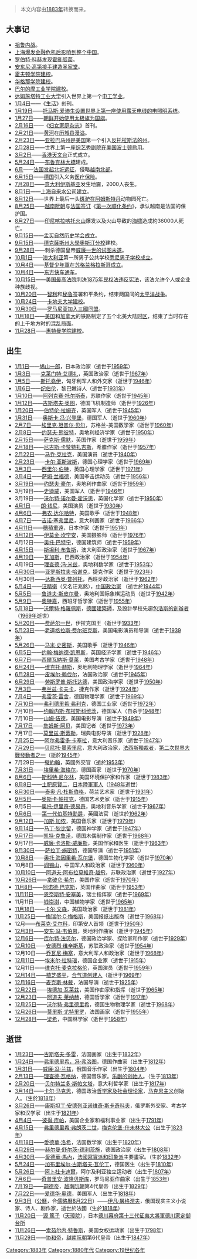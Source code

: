 > 本文内容由[1883年](https://zh.wikipedia.org/wiki/1883年)转换而来。


## 大事记

  - [祖鲁内战](https://zh.wikipedia.org/wiki/祖鲁内战 "wikilink")。
  - [上海爆发金融危机后影响到整个](https://zh.wikipedia.org/wiki/上海 "wikilink")[中国](https://zh.wikipedia.org/wiki/中国 "wikilink")。
  - [罗伯特·科赫](../Page/罗伯特·科赫.md "wikilink")发现[霍亂弧菌](https://zh.wikipedia.org/wiki/霍亂弧菌 "wikilink")。
  - [安东尼·高第接手建造](https://zh.wikipedia.org/wiki/安东尼·高第 "wikilink")[圣家堂](../Page/圣家堂.md "wikilink")。
  - [霍夫顿学院建校](https://zh.wikipedia.org/wiki/霍夫顿学院 "wikilink")。
  - [华格那学院建校](https://zh.wikipedia.org/wiki/华格那学院 "wikilink")。
  - [巴尔的摩工业学院建校](https://zh.wikipedia.org/wiki/巴尔的摩工业学院 "wikilink")。
  - [达姆施塔特工业大学](../Page/达姆施塔特工业大学.md "wikilink")引入世界上第一个[电工学业](https://zh.wikipedia.org/wiki/电工 "wikilink")。
  - [1月4日](../Page/1月4日.md "wikilink")——《[生活](../Page/生活_\(雜誌\).md "wikilink")》创刊。
  - [1月19日](../Page/1月19日.md "wikilink")——[托马斯·爱迪生设置世界上第一座使用露天电线的电照明系统](https://zh.wikipedia.org/wiki/托马斯·爱迪生 "wikilink")。
  - [1月27日](../Page/1月27日.md "wikilink")——[朝鲜开始使用](../Page/朝鲜王朝.md "wikilink")[太极旗为国旗](../Page/大韓民國國旗.md "wikilink")。
  - [2月16日](../Page/2月16日.md "wikilink")——《[妇女家庭杂志](https://zh.wikipedia.org/wiki/妇女家庭杂志 "wikilink")》首刊。
  - [2月21日](../Page/2月21日.md "wikilink")——[黄河](../Page/黄河.md "wikilink")在[历城县漫溢](https://zh.wikipedia.org/wiki/历城县 "wikilink")。
  - [2月23日](../Page/2月23日.md "wikilink")——[亚拉巴马州是](https://zh.wikipedia.org/wiki/亚拉巴马州 "wikilink")[美国](../Page/美国.md "wikilink")第一个引入[反托拉斯法的州](https://zh.wikipedia.org/wiki/反托拉斯法 "wikilink")。
  - [2月28日](../Page/2月28日.md "wikilink")——世界上第一座[综艺秀剧院在美国](https://zh.wikipedia.org/wiki/综艺秀 "wikilink")[波士顿](../Page/波士顿.md "wikilink")启用。
  - [3月2日](../Page/3月2日.md "wikilink")——[香港天文台](../Page/香港天文台.md "wikilink")正式成立。
  - [5月24日](../Page/5月24日.md "wikilink")——[布魯克林大橋](../Page/布魯克林大橋.md "wikilink")建成。
  - [6月](https://zh.wikipedia.org/wiki/6月 "wikilink")——[法国发起](https://zh.wikipedia.org/wiki/法国 "wikilink")[北圻远征](https://zh.wikipedia.org/wiki/北圻远征 "wikilink")，侵略[越南北部](https://zh.wikipedia.org/wiki/越南 "wikilink")。
  - [6月15日](../Page/6月15日.md "wikilink")——[德国](../Page/德国.md "wikilink")引入义务[医疗保险](https://zh.wikipedia.org/wiki/医疗保险 "wikilink")。
  - [7月28日](https://zh.wikipedia.org/wiki/7月28日 "wikilink")——[意大利](../Page/意大利.md "wikilink")[伊斯基亚](../Page/伊斯基亚.md "wikilink")发生地震，2000人丧生。
  - [8月1日](../Page/8月1日.md "wikilink")——[上海自来水公司建立](https://zh.wikipedia.org/wiki/上海自来水公司 "wikilink")。
  - [8月12日](https://zh.wikipedia.org/wiki/8月12日 "wikilink")——世界上最后一头[斑驴在](https://zh.wikipedia.org/wiki/斑驴 "wikilink")[阿姆斯特丹](../Page/阿姆斯特丹.md "wikilink")动物园死亡。
  - [8月25日](../Page/8月25日.md "wikilink")——[越南](https://zh.wikipedia.org/wiki/越南 "wikilink")[阮朝](../Page/阮朝.md "wikilink")与[法国签订](https://zh.wikipedia.org/wiki/法国 "wikilink")《[第一次顺化条约](https://zh.wikipedia.org/wiki/第一次顺化条约 "wikilink")》，承认越南是法国的保护国。
  - [8月27日](../Page/8月27日.md "wikilink")——[印尼](https://zh.wikipedia.org/wiki/印尼 "wikilink")[喀拉喀托火山](../Page/喀拉喀托火山.md "wikilink")爆发以及火山导致的[海啸](../Page/海啸.md "wikilink")造成約36000人死亡。
  - [9月15日](../Page/9月15日.md "wikilink")——[孟买自然历史学会成立](https://zh.wikipedia.org/wiki/孟买自然历史学会 "wikilink")。
  - [9月15日](../Page/9月15日.md "wikilink")——[德克薩斯州大學奧斯汀分校](../Page/德克薩斯州大學奧斯汀分校.md "wikilink")建校。
  - [9月28日](../Page/9月28日.md "wikilink")——刺杀德国皇帝[威廉一世的试图未遂](../Page/威廉一世_\(德国\).md "wikilink")。
  - [10月1日](../Page/10月1日.md "wikilink")——[澳大利亚](../Page/澳大利亚.md "wikilink")第一所男子公共学校[悉尼男子学校成立](https://zh.wikipedia.org/wiki/悉尼男子学校 "wikilink")。
  - [10月4日](../Page/10月4日.md "wikilink")——[基督少年軍](../Page/基督少年軍.md "wikilink")在[苏格兰](https://zh.wikipedia.org/wiki/苏格兰 "wikilink")[格拉斯哥成立](https://zh.wikipedia.org/wiki/格拉斯哥 "wikilink")。
  - [10月4日](../Page/10月4日.md "wikilink")——[东方快车通车](https://zh.wikipedia.org/wiki/东方快车 "wikilink")。
  - [10月15日](../Page/10月15日.md "wikilink")——[美国最高法院](../Page/美国最高法院.md "wikilink")判决[1875年民权法违反宪法](https://zh.wikipedia.org/wiki/1875年民权法 "wikilink")，该法允许个人或企业种族歧视。
  - [10月20日](../Page/10月20日.md "wikilink")——[智利](../Page/智利.md "wikilink")和[秘鲁](../Page/秘鲁.md "wikilink")签署和平条约，结束两国间的[太平洋战争](https://zh.wikipedia.org/wiki/太平洋战争_\(1879-1884\) "wikilink")。
  - [10月24日](../Page/10月24日.md "wikilink")——[卡地夫大学建校](https://zh.wikipedia.org/wiki/卡地夫大学 "wikilink")。
  - [10月30日](../Page/10月30日.md "wikilink")——[罗马尼亚加入](https://zh.wikipedia.org/wiki/罗马尼亚 "wikilink")[三國同盟](../Page/三國同盟.md "wikilink")。
  - [11月18日](../Page/11月18日.md "wikilink")——[美国](../Page/美国.md "wikilink")和[加拿大](../Page/加拿大.md "wikilink")的铁路制定了五个北美大陆[时区](../Page/时区.md "wikilink")，结束了当时存在的上千地方时的混乱局面。
  - [11月28日](../Page/11月28日.md "wikilink")——[惠特曼学院建校](https://zh.wikipedia.org/wiki/惠特曼学院 "wikilink")。

## 出生

  - [1月1日](../Page/1月1日.md "wikilink")——[鳩山一郎](../Page/鳩山一郎.md "wikilink")，日本政治家（逝世于[1959年](../Page/1959年.md "wikilink")）
  - [1月3日](../Page/1月3日.md "wikilink")——[克莱门特·艾德礼](../Page/克莱门特·艾德礼.md "wikilink")，英国政治家（逝世于[1967年](../Page/1967年.md "wikilink")）
  - [1月5日](../Page/1月5日.md "wikilink")——[斯托堯伊](https://zh.wikipedia.org/wiki/斯托堯伊 "wikilink")，匈牙利军人和外交家（逝世于[1946年](../Page/1946年.md "wikilink")）
  - [1月6日](../Page/1月6日.md "wikilink")——[纪伯伦](https://zh.wikipedia.org/wiki/纪伯伦 "wikilink")，黎巴嫩诗人（逝世于[1931年](../Page/1931年.md "wikilink")）
  - [1月10日](../Page/1月10日.md "wikilink")——[阿列克赛·托尔斯泰](https://zh.wikipedia.org/wiki/阿列克赛·托尔斯泰 "wikilink")，苏联作家（逝世于[1945年](../Page/1945年.md "wikilink")）
  - [1月12日](../Page/1月12日.md "wikilink")——[古斯塔夫·奥图](https://zh.wikipedia.org/wiki/古斯塔夫·奥图 "wikilink")，德国飞机制造师（逝世于[1926年](../Page/1926年.md "wikilink")）
  - [1月20日](../Page/1月20日.md "wikilink")——[伯特伦·拉姆齐](https://zh.wikipedia.org/wiki/伯特伦·拉姆齐 "wikilink")，英国军人（逝世于[1945年](../Page/1945年.md "wikilink")）
  - [1月31日](../Page/1月31日.md "wikilink")——[奥斯卡·冯·兴登堡](https://zh.wikipedia.org/wiki/奥斯卡·冯·兴登堡 "wikilink")，德国军人（逝世于[1960年](../Page/1960年.md "wikilink")）
  - [2月7日](../Page/2月7日.md "wikilink")——[埃里克·坦普尔·贝尔](../Page/埃里克·坦普尔·贝尔.md "wikilink")，苏格兰-美国数学家（逝世于[1960年](../Page/1960年.md "wikilink")）
  - [2月8日](../Page/2月8日.md "wikilink")——[约瑟夫·熊彼特](../Page/约瑟夫·熊彼特.md "wikilink")，奥地利经济学家（逝世于[1950年](../Page/1950年.md "wikilink")）
  - [2月15日](../Page/2月15日.md "wikilink")——[萨克斯·儒默](https://zh.wikipedia.org/wiki/萨克斯·儒默 "wikilink")，英国作家（逝世于[1959年](../Page/1959年.md "wikilink")）
  - [2月18日](../Page/2月18日.md "wikilink")——[尼古斯·卡赞特扎吉斯](https://zh.wikipedia.org/wiki/尼古斯·卡赞特扎吉斯 "wikilink")，希腊作家（逝世于[1957年](../Page/1957年.md "wikilink")）
  - [2月22日](../Page/2月22日.md "wikilink")——[马乔·克拉克](https://zh.wikipedia.org/wiki/马乔·克拉克 "wikilink")，美国演员（逝世于[1940年](../Page/1940年.md "wikilink")）
  - [2月23日](../Page/2月23日.md "wikilink")——[卡尔·亚斯波斯](https://zh.wikipedia.org/wiki/卡尔·亚斯波斯 "wikilink")，德国心理学家（逝世于[1969年](../Page/1969年.md "wikilink")）
  - [3月3日](../Page/3月3日.md "wikilink")——[西里尔·伯特](../Page/西里尔·伯特.md "wikilink")，英国心理学家（逝世于[1971年](../Page/1971年.md "wikilink")）
  - [3月4日](../Page/3月4日.md "wikilink")——[萨姆·兰福德](https://zh.wikipedia.org/wiki/萨姆·兰福德 "wikilink")，美国拳击运动员（逝世于[1956年](../Page/1956年.md "wikilink")）
  - [3月19日](../Page/3月19日.md "wikilink")——[约瑟夫·豪尔](https://zh.wikipedia.org/wiki/约瑟夫·豪尔 "wikilink")，奥地利作曲家（逝世于[1959年](../Page/1959年.md "wikilink")）
  - 3月19日——[史迪威](https://zh.wikipedia.org/wiki/史迪威 "wikilink")，美国军人（逝世于[1946年](../Page/1946年.md "wikilink")）
  - 3月19日——[沃尔特·诺尔曼·霍沃思](https://zh.wikipedia.org/wiki/沃尔特·诺尔曼·霍沃思 "wikilink")，英国化学家（逝世于[1950年](../Page/1950年.md "wikilink")）
  - [4月1日](../Page/4月1日.md "wikilink")——[朗·钱尼](../Page/朗·钱尼.md "wikilink")，美国演员（逝世于[1930年](../Page/1930年.md "wikilink")）
  - [4月6日](../Page/4月6日.md "wikilink")——[弗农·达尔哈特](https://zh.wikipedia.org/wiki/弗农·达尔哈特 "wikilink")，美国歌手（逝世于[1948年](../Page/1948年.md "wikilink")）
  - [4月7日](../Page/4月7日.md "wikilink")——[吉诺·塞弗里尼](https://zh.wikipedia.org/wiki/吉诺·塞弗里尼 "wikilink")，意大利画家（逝世于[1966年](../Page/1966年.md "wikilink")）
  - [4月11日](../Page/4月11日.md "wikilink")——[穗積重遠](https://zh.wikipedia.org/wiki/穗積重遠 "wikilink")，日本作家（逝世于[1951年](../Page/1951年.md "wikilink")）
  - [4月12日](../Page/4月12日.md "wikilink")——[伊莫金·坎宁安](../Page/伊莫金·坎宁安.md "wikilink")，美国摄影师（逝世于[1976年](../Page/1976年.md "wikilink")）
  - 4月12日——[奥托·巴特宁](https://zh.wikipedia.org/wiki/奥托·巴特宁 "wikilink")，德国建筑师（逝世于[1959年](../Page/1959年.md "wikilink")）
  - [4月15日](../Page/4月15日.md "wikilink")——[斯坦利·布鲁斯](../Page/斯坦利·布鲁斯.md "wikilink")，澳大利亚政治家（逝世于[1967年](../Page/1967年.md "wikilink")）
  - [4月19日](../Page/4月19日.md "wikilink")——[瓦加斯](https://zh.wikipedia.org/wiki/瓦加斯 "wikilink")，巴西政治家（逝世于[1954年](../Page/1954年.md "wikilink")）
  - 4月19日——[理查德·冯·米兹](https://zh.wikipedia.org/wiki/理查德·冯·米兹 "wikilink")，奥地利数学家（逝世于[1953年](../Page/1953年.md "wikilink")）
  - [4月30日](../Page/4月30日.md "wikilink")——[亚罗斯拉夫·哈谢克](https://zh.wikipedia.org/wiki/亚罗斯拉夫·哈谢克 "wikilink")，捷克作家（逝世于[1923年](../Page/1923年.md "wikilink")）
  - 4月30日——[达勒西奥·普列托](https://zh.wikipedia.org/wiki/达勒西奥·普列托 "wikilink")，西班牙政治家（逝世于[1962年](../Page/1962年.md "wikilink")）
  - [5月4日](../Page/5月4日.md "wikilink")——[汪精衛](https://zh.wikipedia.org/wiki/汪精衛 "wikilink")（又名汪兆銘），[中国政治家](https://zh.wikipedia.org/wiki/中国 "wikilink") （逝世於[1944年](../Page/1944年.md "wikilink")）
  - [5月5日](../Page/5月5日.md "wikilink")——[鲁道夫·斯皮尔曼](https://zh.wikipedia.org/wiki/鲁道夫·斯皮尔曼 "wikilink")，奥地利国际象棋运动员（逝世于[1942年](../Page/1942年.md "wikilink")）
  - [5月9日](../Page/5月9日.md "wikilink")——[奧特嘉](https://zh.wikipedia.org/wiki/奧特嘉 "wikilink")，西班牙哲学家（逝世于[1955年](../Page/1955年.md "wikilink")）
  - [5月18日](../Page/5月18日.md "wikilink")——[沃爾特·格羅佩斯](../Page/沃爾特·格羅佩斯.md "wikilink")，[德國](https://zh.wikipedia.org/wiki/德國 "wikilink")[建築師](https://zh.wikipedia.org/wiki/建築師 "wikilink")，及設計學校先趨[包浩斯的創辦者](https://zh.wikipedia.org/wiki/包豪斯 "wikilink")（[1969年](../Page/1969年.md "wikilink")逝世）
  - [5月20日](../Page/5月20日.md "wikilink")——[费萨尔一世](../Page/费萨尔一世_\(伊拉克\).md "wikilink")，伊拉克国王（逝世于[1933年](../Page/1933年.md "wikilink")）
  - [5月23日](../Page/5月23日.md "wikilink")——[老道格拉斯·费尔班克斯](https://zh.wikipedia.org/wiki/老道格拉斯·费尔班克斯 "wikilink")，美国电影演员和导演（逝世于[1939年](../Page/1939年.md "wikilink")）
  - [5月26日](../Page/5月26日.md "wikilink")——[马米·史密斯](https://zh.wikipedia.org/wiki/马米·史密斯 "wikilink")，美国歌手（逝世于[1946年](../Page/1946年.md "wikilink")）
  - [6月5日](../Page/6月5日.md "wikilink")——[约翰·梅纳德·凯恩斯](../Page/约翰·梅纳德·凯恩斯.md "wikilink")，英国经济学家（逝世于[1946年](../Page/1946年.md "wikilink")）
  - [6月7日](../Page/6月7日.md "wikilink")——[西爾瓦納斯·莫萊](https://zh.wikipedia.org/wiki/西爾瓦納斯·莫萊 "wikilink")，美国考古学家（逝世于[1948年](../Page/1948年.md "wikilink")）
  - [6月24日](../Page/6月24日.md "wikilink")——[维克托·赫斯](../Page/维克托·赫斯.md "wikilink")，奥地利物理学家（逝世于[1964年](../Page/1964年.md "wikilink")）
  - [6月28日](../Page/6月28日.md "wikilink")——[皮埃尔·赖伐尔](../Page/皮埃尔·赖伐尔.md "wikilink")，法国政治家（逝世于[1945年](../Page/1945年.md "wikilink")）
  - [6月29日](../Page/6月29日.md "wikilink")——[劳斯罗普·斯托达德](https://zh.wikipedia.org/wiki/劳斯罗普·斯托达德 "wikilink")，美国政治学家（逝世于[1950年](../Page/1950年.md "wikilink")）
  - [7月3日](../Page/7月3日.md "wikilink")——[弗兰兹·卡夫卡](https://zh.wikipedia.org/wiki/弗兰兹·卡夫卡 "wikilink")，捷克作家（逝世于[1924年](../Page/1924年.md "wikilink")）
  - [7月4日](../Page/7月4日.md "wikilink")——[弗雷茨·雷舍](https://zh.wikipedia.org/wiki/弗雷茨·雷舍 "wikilink")，德国物理学家（逝世于[1969年](../Page/1969年.md "wikilink")）
  - [7月10日](https://zh.wikipedia.org/wiki/7月10日 "wikilink")——[弗利德里希·弗利克](https://zh.wikipedia.org/wiki/弗利德里希·弗利克 "wikilink")，德国工业家（逝世于[1972年](../Page/1972年.md "wikilink")）
  - 7月10日——[约翰内斯·布拉斯科维茨](https://zh.wikipedia.org/wiki/约翰内斯·布拉斯科维茨 "wikilink")，德国军人（自杀于[1948年](../Page/1948年.md "wikilink")）
  - 7月10日——[山姆·伍德](https://zh.wikipedia.org/wiki/山姆·伍德 "wikilink")，美国电影导演（逝世于[1949年](../Page/1949年.md "wikilink")）
  - [7月17日](https://zh.wikipedia.org/wiki/7月17日 "wikilink")——[詹姆斯·阿贝](https://zh.wikipedia.org/wiki/詹姆斯·阿贝 "wikilink")，美国记者（逝世于[1973年](../Page/1973年.md "wikilink")）
  - 7月17日——[莫里兹·斯蒂勒](https://zh.wikipedia.org/wiki/莫里兹·斯蒂勒 "wikilink")，瑞典电影导演（逝世于[1928年](../Page/1928年.md "wikilink")）
  - [7月25日](https://zh.wikipedia.org/wiki/7月25日 "wikilink")——[阿尔弗雷多·卡塞拉](../Page/阿尔弗雷多·卡塞拉.md "wikilink")，意大利音乐家（逝世于[1947年](../Page/1947年.md "wikilink")）
  - [7月29日](https://zh.wikipedia.org/wiki/7月29日 "wikilink")——[贝尼托·墨索里尼](../Page/贝尼托·墨索里尼.md "wikilink")，意大利政治家，[法西斯獨裁者](https://zh.wikipedia.org/wiki/法西斯 "wikilink")，[第二次世界大戰發動者之一](https://zh.wikipedia.org/wiki/第二次世界大戰 "wikilink")（逝於[1945年](../Page/1945年.md "wikilink")）
  - 7月29日——[璧約翰](../Page/璧約翰.md "wikilink")，英國外交官（逝於[1953年](../Page/1953年.md "wikilink")）
  - [7月31日](../Page/7月31日.md "wikilink")——[埃里希·海格尔](https://zh.wikipedia.org/wiki/埃里希·海格尔 "wikilink")，德国画家（逝世于[1970年](../Page/1970年.md "wikilink")）
  - [8月6日](../Page/8月6日.md "wikilink")——[斯科特·尼尔林](https://zh.wikipedia.org/wiki/斯科特·尼尔林 "wikilink")，美国环境保护家和作家（逝世于[1983年](../Page/1983年.md "wikilink")）
  - [8月8日](../Page/8月8日.md "wikilink")——[土肥原賢二](https://zh.wikipedia.org/wiki/土肥原賢二 "wikilink")，[日本](../Page/日本.md "wikilink")[陸軍軍人](https://zh.wikipedia.org/wiki/陸軍 "wikilink")（[1948年](../Page/1948年.md "wikilink")逝世）
  - [8月30日](../Page/8月30日.md "wikilink")——[泰奥·凡·杜斯伯格](https://zh.wikipedia.org/wiki/泰奥·凡·杜斯伯格 "wikilink")，荷兰艺术家（逝世于[1931年](../Page/1931年.md "wikilink")）
  - [9月5日](../Page/9月5日.md "wikilink")——[奥斯卡·帕拉克](https://zh.wikipedia.org/wiki/奥斯卡·帕拉克 "wikilink")，德国艺术史家（逝世于[1915年](../Page/1915年.md "wikilink")）
  - 9月5日——[奥托·伊里奇·德易奇](https://zh.wikipedia.org/wiki/奥托·伊里奇·德易奇 "wikilink")，奥地利音乐学家（逝世于[1967年](../Page/1967年.md "wikilink")）
  - [9月6日](../Page/9月6日.md "wikilink")——[第一代伯基特勳爵](../Page/第一代伯基特男爵諾曼·伯基特.md "wikilink")，英國法官（逝世於[1962年](../Page/1962年.md "wikilink")）
  - [9月12日](../Page/9月12日.md "wikilink")——[加斯·加侬](https://zh.wikipedia.org/wiki/加斯·加侬 "wikilink")，美国音乐家（逝世于[1979年](../Page/1979年.md "wikilink")）
  - [9月14日](../Page/9月14日.md "wikilink")——[马丁·狄比留](https://zh.wikipedia.org/wiki/马丁·狄比留 "wikilink")，德国神学家（逝世于[1947年](../Page/1947年.md "wikilink")）
  - [9月17日](../Page/9月17日.md "wikilink")——[凯特·克鲁泽](https://zh.wikipedia.org/wiki/凯特·克鲁泽 "wikilink")，德国木偶制作家（逝世于[1968年](../Page/1968年.md "wikilink")）
  - 9月17日——[威廉·卡洛斯·威廉斯](../Page/威廉·卡洛斯·威廉斯.md "wikilink")，美国作家和医生（逝世于[1963年](../Page/1963年.md "wikilink")）
  - [9月30日](../Page/9月30日.md "wikilink")——[萨拉丁·施密特](https://zh.wikipedia.org/wiki/萨拉丁·施密特 "wikilink")，德国导演（逝世于[1951年](../Page/1951年.md "wikilink")）
  - [10月8日](../Page/10月8日.md "wikilink")——[奥托·海因里希·瓦尔堡](../Page/奥托·海因里希·瓦尔堡.md "wikilink")，德国生物化学家（逝世于[1970年](../Page/1970年.md "wikilink")）
  - 10月8日——[阎锡山](../Page/阎锡山.md "wikilink")，中国军人和政治家（逝世于[1960年](../Page/1960年.md "wikilink")）
  - [10月10日](../Page/10月10日.md "wikilink")——[阿道夫·阿布拉莫維奇·越飛](../Page/阿道夫·阿布拉莫維奇·越飛.md "wikilink")，苏联政治家（逝世于[1927年](../Page/1927年.md "wikilink")）
  - [10月26日](../Page/10月26日.md "wikilink")——[拿破仑·希尔](../Page/拿破仑·希尔.md "wikilink")，美国作家（逝世于[1970年](../Page/1970年.md "wikilink")）
  - [11月8日](../Page/11月8日.md "wikilink")——[阿诺德·巴克斯](../Page/阿诺德·巴克斯.md "wikilink")，英国作曲家（逝世于[1953年](../Page/1953年.md "wikilink")）
  - [11月11日](../Page/11月11日.md "wikilink")——[恩奈斯特·安塞美](../Page/恩奈斯特·安塞美.md "wikilink")，瑞士指挥家（逝世于[1969年](../Page/1969年.md "wikilink")）
  - 11月11日——[钱崇澍](../Page/钱崇澍.md "wikilink")，中国植物学家（逝世于[1965年](../Page/1965年.md "wikilink")）
  - [11月18日](../Page/11月18日.md "wikilink")——[卡尔·文森](https://zh.wikipedia.org/wiki/卡尔·文森 "wikilink")，美国政治家（逝世于[1981年](../Page/1981年.md "wikilink")）
  - [11月25日](../Page/11月25日.md "wikilink")——[梅瑞尔·C·梅格斯](https://zh.wikipedia.org/wiki/梅瑞尔·C·梅格斯 "wikilink")，美国报纸出版商（逝世于[1968年](../Page/1968年.md "wikilink")）
  - 12月——[布莱克·艾尔科](https://zh.wikipedia.org/wiki/布莱克·艾尔科 "wikilink")，印第安人首领（逝世于[1950年](../Page/1950年.md "wikilink")）
  - [12月3日](../Page/12月3日.md "wikilink")——[安东·冯·韦伯恩](https://zh.wikipedia.org/wiki/安东·冯·韦伯恩 "wikilink")，奥地利作曲家（逝世于[1945年](../Page/1945年.md "wikilink")）
  - [12月6日](../Page/12月6日.md "wikilink")——[库尔特·法贝尔](https://zh.wikipedia.org/wiki/库尔特·法贝尔 "wikilink")，德国政治学家、探险家和作家（逝世于[1929年](../Page/1929年.md "wikilink")）
  - [12月10日](../Page/12月10日.md "wikilink")——[安德烈·维辛斯基](https://zh.wikipedia.org/wiki/安德烈·维辛斯基 "wikilink")，苏联政治家（逝世于[1954年](../Page/1954年.md "wikilink")）
  - 12月10日——[乔瓦尼·梅塞](https://zh.wikipedia.org/wiki/乔瓦尼·梅塞 "wikilink")，意大利军人和政治家（逝世于[1968年](../Page/1968年.md "wikilink")）
  - [12月11日](../Page/12月11日.md "wikilink")——[埃米尔·拉特瑙](https://zh.wikipedia.org/wiki/埃米尔·拉特瑙 "wikilink")，德国企业家（逝世于[1915年](../Page/1915年.md "wikilink")）
  - 12月11日——[维克托·麦克拉格伦](https://zh.wikipedia.org/wiki/维克托·麦克拉格伦 "wikilink")，英国演员（逝世于[1959年](../Page/1959年.md "wikilink")）
  - [12月14日](../Page/12月14日.md "wikilink")——[植芝盛平](../Page/植芝盛平.md "wikilink")，[合气道创建人](https://zh.wikipedia.org/wiki/合气道 "wikilink")（逝世于[1969年](../Page/1969年.md "wikilink")）
  - [12月16日](../Page/12月16日.md "wikilink")——[麦克斯·林戴](https://zh.wikipedia.org/wiki/麦克斯·林戴 "wikilink")，法国导演（逝世于[1925年](../Page/1925年.md "wikilink")）
  - [12月22日](../Page/12月22日.md "wikilink")——[埃德加·瓦莱兹](https://zh.wikipedia.org/wiki/埃德加·瓦莱兹 "wikilink")，美国作曲家和指挥（逝世于[1965年](../Page/1965年.md "wikilink")）
  - [12月23日](../Page/12月23日.md "wikilink")——[阿道夫·莱纳赫](../Page/阿道夫·莱纳赫.md "wikilink")，德国哲学家（逝世于[1917年](../Page/1917年.md "wikilink")）
  - [12月25日](../Page/12月25日.md "wikilink")——[沃尔特·弗里德里希](https://zh.wikipedia.org/wiki/沃尔特·弗里德里希 "wikilink")，德国生物物理学家（逝世于[1968年](../Page/1968年.md "wikilink")）
  - [12月26日](../Page/12月26日.md "wikilink")——[莫里斯·尤特里罗](https://zh.wikipedia.org/wiki/莫里斯·尤特里罗 "wikilink")，法国画家（逝世于[1955年](../Page/1955年.md "wikilink")）
  - [12月28日](../Page/12月28日.md "wikilink")——[梁希](../Page/梁希.md "wikilink")，中国林学家（逝世于[1958年](../Page/1958年.md "wikilink")）

## 逝世

  - [1月23日](../Page/1月23日.md "wikilink")——[古斯塔夫·多雷](../Page/古斯塔夫·多雷.md "wikilink")，法国画家（出生于[1832年](../Page/1832年.md "wikilink")）
  - [1月24日](../Page/1月24日.md "wikilink")——[弗里德里希，冯·弗洛图](https://zh.wikipedia.org/wiki/弗里德里希，冯·弗洛图 "wikilink")，德国作曲家（出生于[1812年](https://zh.wikipedia.org/wiki/1812年 "wikilink")）
  - [1月31日](../Page/1月31日.md "wikilink")——[威廉·冯·兰兹](https://zh.wikipedia.org/wiki/威廉·冯·兰兹 "wikilink")，俄国音乐作家（出生于[1804年](https://zh.wikipedia.org/wiki/1804年 "wikilink")）
  - [2月13日](../Page/2月13日.md "wikilink")——[理查德·瓦格纳](../Page/理查德·瓦格纳.md "wikilink")，德国音乐家。[乐剧的创始人](https://zh.wikipedia.org/wiki/乐剧 "wikilink")。（生于[1813年](../Page/1813年.md "wikilink")）
  - [2月20日](../Page/2月20日.md "wikilink")——[贝尔特兰多·斯帕文塔](https://zh.wikipedia.org/wiki/贝尔特兰多·斯帕文塔 "wikilink")，意大利哲学家（出生于[1817年](https://zh.wikipedia.org/wiki/1817年 "wikilink")）
  - [3月14日](../Page/3月14日.md "wikilink")——[卡尔·马克思](../Page/卡尔·马克思.md "wikilink")，德国政治[哲学家及](https://zh.wikipedia.org/wiki/哲学家 "wikilink")[社会理论家](https://zh.wikipedia.org/wiki/社会理论家 "wikilink")，[马克思主义](../Page/马克思主义.md "wikilink")创始人。（生於[1818年](../Page/1818年.md "wikilink")）
  - [3月26日](../Page/3月26日.md "wikilink")——[康斯坦丁·安德列亚诺维奇·斯卡奇科夫](https://zh.wikipedia.org/wiki/康斯坦丁·安德列亚诺维奇·斯卡奇科夫 "wikilink")，俄罗斯外交家、考古学家和汉学家（出生于[1821年](https://zh.wikipedia.org/wiki/1821年 "wikilink")）
  - [4月4日](../Page/4月4日.md "wikilink")——[彼得·库帕](https://zh.wikipedia.org/wiki/彼得·库帕 "wikilink")，美国企业家和福利事业家（出生于[1791年](https://zh.wikipedia.org/wiki/1791年 "wikilink")）
  - [4月15日](../Page/4月15日.md "wikilink")——[弗里德里希·弗朗茨二世](../Page/弗里德里希·弗朗茨二世_\(梅克伦堡-什未林\).md "wikilink")，[梅克伦堡-什未林大公](https://zh.wikipedia.org/wiki/梅克伦堡-什未林 "wikilink")（出生于[1823年](https://zh.wikipedia.org/wiki/1823年 "wikilink")）
  - [4月18日](../Page/4月18日.md "wikilink")——[愛德華·洛希](../Page/愛德華·洛希.md "wikilink")，法国数学家（出生于[1820年](../Page/1820年.md "wikilink")）
  - [4月29日](../Page/4月29日.md "wikilink")——[赫尔曼·舒尔茨-德利茨施](https://zh.wikipedia.org/wiki/赫尔曼·舒尔茨-德利茨施 "wikilink")，德国政治家（出生于[1808年](https://zh.wikipedia.org/wiki/1808年 "wikilink")）
  - [4月30日](../Page/4月30日.md "wikilink")——[愛德華·馬內](https://zh.wikipedia.org/wiki/愛德華·馬內 "wikilink")，[法國寫實派和](https://zh.wikipedia.org/wiki/法國 "wikilink")[印象派](../Page/印象派.md "wikilink")主要畫家。（生於[1832年](../Page/1832年.md "wikilink")）
  - [5月24日](../Page/5月24日.md "wikilink")——[加布里埃尔·古斯塔夫·瓦伦丁](https://zh.wikipedia.org/wiki/加布里埃尔·古斯塔夫·瓦伦丁 "wikilink")，德国医生（出生于[1810年](https://zh.wikipedia.org/wiki/1810年 "wikilink")）
  - [5月26日](../Page/5月26日.md "wikilink")——[阿卜杜卡迪爾](https://zh.wikipedia.org/wiki/阿卜杜卡迪爾 "wikilink")，阿尔及利亚独立运动者（出生于[1807年](../Page/1807年.md "wikilink")）
  - [7月6日](https://zh.wikipedia.org/wiki/7月6日 "wikilink")——[奇普里安·波隆贝斯库](../Page/奇普里安·波隆贝斯库.md "wikilink")，罗马尼亚作曲家（出生于[1853年](../Page/1853年.md "wikilink")）
  - [7月19日](https://zh.wikipedia.org/wiki/7月19日 "wikilink")——[嗣德帝](../Page/嗣德帝.md "wikilink")，[越南](https://zh.wikipedia.org/wiki/越南 "wikilink")[阮朝](../Page/阮朝.md "wikilink")第4代皇帝（出生于[1829年](../Page/1829年.md "wikilink")）
  - [7月22日](https://zh.wikipedia.org/wiki/7月22日 "wikilink")——[爱德华·奥德](https://zh.wikipedia.org/wiki/爱德华·奥德 "wikilink")，美国军人（出生于[1818年](../Page/1818年.md "wikilink")）
  - [9月3日](../Page/9月3日.md "wikilink")（[公曆](https://zh.wikipedia.org/wiki/公曆 "wikilink")，合[儒略曆](../Page/儒略曆.md "wikilink")[8月22日](../Page/8月22日.md "wikilink")）——[伊凡·屠格涅夫](https://zh.wikipedia.org/wiki/伊凡·屠格涅夫 "wikilink")，俄国现实主义小说家、诗人、剧作家，逝世於法國（生於[1818年](../Page/1818年.md "wikilink")）
  - [11月20日](../Page/11月20日.md "wikilink")──[源 篤子](https://zh.wikipedia.org/wiki/源_篤子 "wikilink")（[天璋院](../Page/天璋院.md "wikilink")），日本[德川幕府第十三代](https://zh.wikipedia.org/wiki/德川幕府 "wikilink")[征夷大將軍](../Page/征夷大將軍.md "wikilink")[德川家定](../Page/德川家定.md "wikilink")[御台所](../Page/御台所.md "wikilink")
  - [11月26日](../Page/11月26日.md "wikilink")——[索茹尔内·特鲁斯](https://zh.wikipedia.org/wiki/索茹尔内·特鲁斯 "wikilink")，美国女权运动家（出生于[1798年](https://zh.wikipedia.org/wiki/1798年 "wikilink")）
  - [11月29日](../Page/11月29日.md "wikilink")——[协和帝](https://zh.wikipedia.org/wiki/协和帝 "wikilink")，[越南](https://zh.wikipedia.org/wiki/越南 "wikilink")[阮朝](../Page/阮朝.md "wikilink")第6代皇帝（出生于[1847年](https://zh.wikipedia.org/wiki/1847年 "wikilink")）

[Category:1883年](https://zh.wikipedia.org/wiki/Category:1883年 "wikilink") [Category:1880年代](https://zh.wikipedia.org/wiki/Category:1880年代 "wikilink") [Category:19世纪各年](https://zh.wikipedia.org/wiki/Category:19世纪各年 "wikilink")